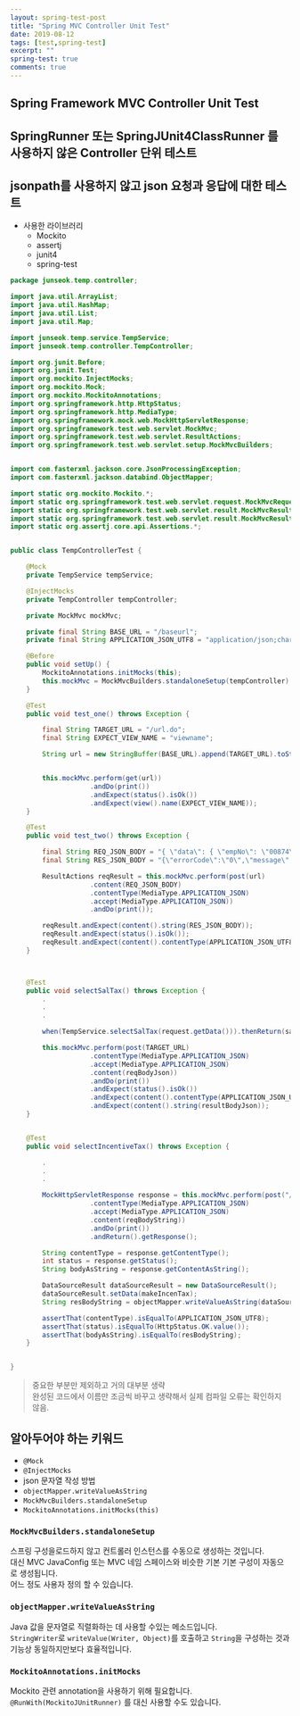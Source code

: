 ```yaml
---
layout: spring-test-post
title: "Spring MVC Controller Unit Test"
date: 2019-08-12
tags: [test,spring-test]
excerpt: ""
spring-test: true
comments: true
---
```


## Spring Framework MVC Controller Unit Test

## SpringRunner 또는 SpringJUnit4ClassRunner 를 사용하지 않은 Controller 단위 테스트
## jsonpath를 사용하지 않고 json 요청과 응답에 대한 테스트

- 사용한 라이브러리
  - Mockito  
  - assertj  
  - junit4  
  - spring-test  

~~~java
package junseok.temp.controller;

import java.util.ArrayList;
import java.util.HashMap;
import java.util.List;
import java.util.Map;

import junseok.temp.service.TempService;
import junseok.temp.controller.TempController;

import org.junit.Before;
import org.junit.Test;
import org.mockito.InjectMocks;
import org.mockito.Mock;
import org.mockito.MockitoAnnotations;
import org.springframework.http.HttpStatus;
import org.springframework.http.MediaType;
import org.springframework.mock.web.MockHttpServletResponse;
import org.springframework.test.web.servlet.MockMvc;
import org.springframework.test.web.servlet.ResultActions;
import org.springframework.test.web.servlet.setup.MockMvcBuilders;


import com.fasterxml.jackson.core.JsonProcessingException;
import com.fasterxml.jackson.databind.ObjectMapper;

import static org.mockito.Mockito.*;
import static org.springframework.test.web.servlet.request.MockMvcRequestBuilders.*;
import static org.springframework.test.web.servlet.result.MockMvcResultMatchers.*;
import static org.springframework.test.web.servlet.result.MockMvcResultHandlers.*;
import static org.assertj.core.api.Assertions.*;


public class TempControllerTest {

    @Mock
    private TempService tempService;

    @InjectMocks
    private TempController tempController;

    private MockMvc mockMvc;

    private final String BASE_URL = "/baseurl";
    private final String APPLICATION_JSON_UTF8 = "application/json;charset=UTF-8";

    @Before
    public void setUp() {
        MockitoAnnotations.initMocks(this);
        this.mockMvc = MockMvcBuilders.standaloneSetup(tempController).build();
    }

    @Test
    public void test_one() throws Exception {

        final String TARGET_URL = "/url.do";
        final String EXPECT_VIEW_NAME = "viewname";

        String url = new StringBuffer(BASE_URL).append(TARGET_URL).toString();


        this.mockMvc.perform(get(url))
                    .andDo(print())
                    .andExpect(status().isOk())
                    .andExpect(view().name(EXPECT_VIEW_NAME));
    }

    @Test
    public void test_two() throws Exception {

        final String REQ_JSON_BODY = "{ \"data\": { \"empNo\": \"00874\", \"yymm\": \"2018\"} }";
        final String RES_JSON_BODY = "{\"errorCode\":\"0\",\"message\":\"\",\"progrmId\":\"\",\"docId\":\"\",\"total\":2,\"errorCalendar\":null,\"data\":[{\"yymm\":\"2018\"},{\"yymm\":\"2019\"}],\"aggregates\":null,\"errorMessage\":\"\"}";

        ResultActions reqResult = this.mockMvc.perform(post(url)
                    .content(REQ_JSON_BODY)
                    .contentType(MediaType.APPLICATION_JSON)
                    .accept(MediaType.APPLICATION_JSON))
                    .andDo(print());

        reqResult.andExpect(content().string(RES_JSON_BODY));
        reqResult.andExpect(status().isOk());
        reqResult.andExpect(content().contentType(APPLICATION_JSON_UTF8));
    }



    @Test
    public void selectSalTax() throws Exception {
        .
        .
        .

        when(TempService.selectSalTax(request.getData())).thenReturn(salTax);

        this.mockMvc.perform(post(TARGET_URL)
                    .contentType(MediaType.APPLICATION_JSON)
                    .accept(MediaType.APPLICATION_JSON)
                    .content(reqBodyJson))
                    .andDo(print())
                    .andExpect(status().isOk())
                    .andExpect(content().contentType(APPLICATION_JSON_UTF8))
                    .andExpect(content().string(resultBodyJson));
    }


    @Test
    public void selectIncentiveTax() throws Exception {

        .
        .
        .

        MockHttpServletResponse response = this.mockMvc.perform(post("/url.json")
                    .contentType(MediaType.APPLICATION_JSON)
                    .accept(MediaType.APPLICATION_JSON)
                    .content(reqBodyString))
                    .andDo(print())
                    .andReturn().getResponse();

        String contentType = response.getContentType();
        int status = response.getStatus();
        String bodyAsString = response.getContentAsString();

        DataSourceResult dataSourceResult = new DataSourceResult();
        dataSourceResult.setData(makeIncenTax);
        String resBodyString = objectMapper.writeValueAsString(dataSourceResult);

        assertThat(contentType).isEqualTo(APPLICATION_JSON_UTF8);
        assertThat(status).isEqualTo(HttpStatus.OK.value());
        assertThat(bodyAsString).isEqualTo(resBodyString);
    }


}

~~~

> 중요한 부분만 제외하고 거의 대부분 생략  
> 완성된 코드에서 이름만 조금씩 바꾸고 생략해서 실제 컴파일 오류는 확인하지 않음.  


## 알아두어야 하는 키워드

 - `@Mock`  
 - `@InjectMocks`  
 - json 문자열 작성 방법
 - `objectMapper.writeValueAsString`
 - `MockMvcBuilders.standaloneSetup`
 - `MockitoAnnotations.initMocks(this)`


### `MockMvcBuilders.standaloneSetup`
스프링 구성을로드하지 않고 컨트롤러 인스턴스를 수동으로 생성하는 것입니다.  
대신 MVC JavaConfig 또는 MVC 네임 스페이스와 비슷한 기본 기본 구성이 자동으로 생성됩니다.  
어느 정도 사용자 정의 할 수 있습니다.  

### `objectMapper.writeValueAsString`  
Java 값을 문자열로 직렬화하는 데 사용할 수있는 메소드입니다.  
`StringWriter`로 `writeValue(Writer, Object)`를 호출하고 `String`을 구성하는 것과 기능상 동일하지만보다 효율적입니다.  

### `MockitoAnnotations.initMocks`
Mockito 관련 annotation을 사용하기 위해 필요합니다.  
`@RunWith(MockitoJUnitRunner)` 를 대신 사용할 수도 있습니다.  
